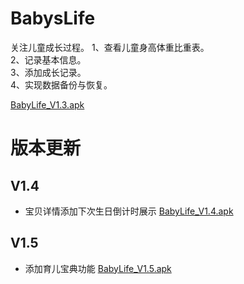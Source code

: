 # BabysLife
关注儿童成长过程。
1、查看儿童身高体重比重表。  
2、记录基本信息。  
3、添加成长记录。  
4、实现数据备份与恢复。  

[BabyLife_V1.3.apk](https://github.com/GuchaoGit/BabysLife/blob/master/apk/BabyLife_20191118_release_V1.3.apk)


# 版本更新
## V1.4
* 宝贝详情添加下次生日倒计时展示
[BabyLife_V1.4.apk](https://github.com/GuchaoGit/BabysLife/blob/master/apk/BabyLife_20191220_release_V1.4.apk)

## V1.5
* 添加育儿宝典功能
[BabyLife_V1.5.apk](https://github.com/GuchaoGit/BabysLife/blob/master/apk/BabyLife_20200103_release_V1.5.apk)